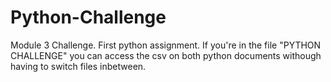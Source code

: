 # Python-Challenge

Module 3 Challenge.  First python assignment.  If you're in the file "PYTHON CHALLENGE" you can access the csv on both python documents withough having to switch files inbetween.
